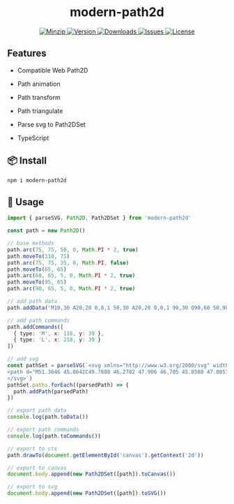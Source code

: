<h1 align="center">modern-path2d</h1>

<p align="center">
  <a href="https://unpkg.com/modern-path2d">
    <img src="https://img.shields.io/bundlephobia/minzip/modern-path2d" alt="Minzip">
  </a>
  <a href="https://www.npmjs.com/package/modern-path2d">
    <img src="https://img.shields.io/npm/v/modern-path2d.svg" alt="Version">
  </a>
  <a href="https://www.npmjs.com/package/modern-path2d">
    <img src="https://img.shields.io/npm/dm/modern-path2d" alt="Downloads">
  </a>
  <a href="https://github.com/qq15725/modern-path2d/issues">
    <img src="https://img.shields.io/github/issues/qq15725/modern-path2d" alt="Issues">
  </a>
  <a href="https://github.com/qq15725/modern-path2d/blob/main/LICENSE">
    <img src="https://img.shields.io/npm/l/modern-path2d.svg" alt="License">
  </a>
</p>

## Features

- Compatible Web Path2D

- Path animation

- Path transform

- Path triangulate

- Parse svg to Path2DSet

- TypeScript

## 📦 Install

```sh
npm i modern-path2d
```

## 🦄 Usage

```ts
import { parseSVG, Path2D, Path2DSet } from 'modern-path2d'

const path = new Path2D()

// base methods
path.arc(75, 75, 50, 0, Math.PI * 2, true)
path.moveTo(110, 75)
path.arc(75, 75, 35, 0, Math.PI, false)
path.moveTo(65, 65)
path.arc(60, 65, 5, 0, Math.PI * 2, true)
path.moveTo(95, 65)
path.arc(90, 65, 5, 0, Math.PI * 2, true)

// add path data
path.addData('M10,30 A20,20 0,0,1 50,30 A20,20 0,0,1 90,30 Q90,60 50,90 Q10,60 10,30 z M5,5 L90,90')

// add path commands
path.addCommands([
  { type: 'M', x: 118, y: 39 },
  { type: 'L', x: 218, y: 39 }
])

// add svg
const pathSet = parseSVG(`<svg xmlns="http://www.w3.org/2000/svg" width="72" height="72" viewBox="0 0 72 72" fill="none">
<path d="M51.3646 45.8642C49.7808 46.2782 47.906 46.705 45.8588 47.0857M45.8588 47.0857C34.1649 49.2607 16.8486 49.9343 16.0277 38.1484C15.22 26.5533 32.264 22.3636 45.6135 24.5626C53.601 25.8783 57.4507 29.6208 57.9285 34.237C58.2811 37.6435 55.778 43.3702 45.8588 47.0857ZM45.8588 47.0857C42.3367 48.4051 37.8795 49.4708 32.283 50.0891" stroke="#FFC300" stroke-width="2.5" stroke-linecap="round"/>
</svg>`)
pathSet.paths.forEach((parsedPath) => {
  path.addPath(parsedPath)
})

// export path data
console.log(path.toData())

// export path commands
console.log(path.toCommands())

// export to ctx
path.drawTo(document.getElementById('canvas').getContext('2d'))

// export to canvas
document.body.append(new Path2DSet([path]).toCanvas())

// export to svg
document.body.append(new Path2DSet([path]).toSVG())
```
